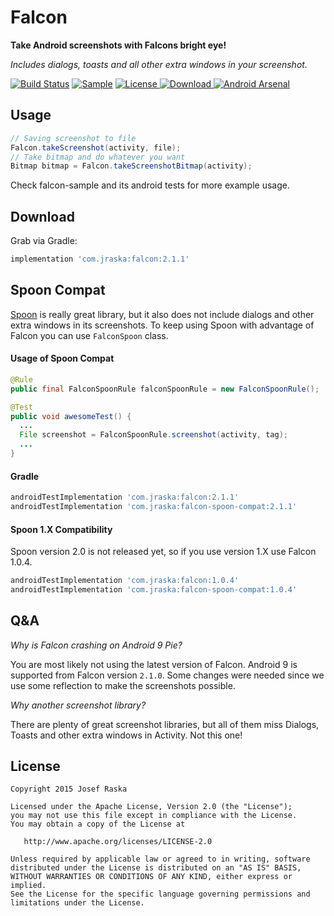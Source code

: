 # Falcon
**Take Android screenshots with Falcons bright eye!**

*Includes dialogs, toasts and all other extra windows in your screenshot.*

[![Build Status](https://travis-ci.org/jraska/Falcon.svg?branch=master)](https://travis-ci.org/jraska/Falcon)
[![Sample](https://img.shields.io/badge/Download-Sample-blue.svg)](https://drive.google.com/file/d/0B0T1YjC17C-rQ25taHBXSXE2Uzg/view?usp=sharing)
[![License](https://img.shields.io/badge/license-Apache%202.0-green.svg) ](https://github.com/jraska/Falcon/blob/master/LICENSE)
[![Download](https://api.bintray.com/packages/jraska/maven/com.jraska%3Afalcon/images/download.svg) ](https://bintray.com/jraska/maven/com.jraska%3Afalcon/_latestVersion)
[![Android Arsenal](https://img.shields.io/badge/Android%20Arsenal-Falcon-green.svg?style=true)](https://android-arsenal.com/details/1/2793)


## Usage

```java
// Saving screenshot to file
Falcon.takeScreenshot(activity, file);
// Take bitmap and do whatever you want
Bitmap bitmap = Falcon.takeScreenshotBitmap(activity);
```

Check falcon-sample and its android tests for more example usage.

## Download

Grab via Gradle:
```groovy
implementation 'com.jraska:falcon:2.1.1'
```

## Spoon Compat

[Spoon][Spoon] is really great library, but it also does not include dialogs and other extra windows in its screenshots.
To keep using Spoon with advantage of Falcon you can use `FalconSpoon` class.

#### Usage of Spoon Compat

```java
@Rule
public final FalconSpoonRule falconSpoonRule = new FalconSpoonRule();

@Test
public void awesomeTest() {
  ...
  File screenshot = FalconSpoonRule.screenshot(activity, tag);
  ...
}
```
#### Gradle
```groovy
androidTestImplementation 'com.jraska:falcon:2.1.1'
androidTestImplementation 'com.jraska:falcon-spoon-compat:2.1.1'
```


#### Spoon 1.X Compatibility

Spoon version 2.0 is not released yet, so if you use version 1.X use Falcon 1.0.4.
```groovy
androidTestImplementation 'com.jraska:falcon:1.0.4'
androidTestImplementation 'com.jraska:falcon-spoon-compat:1.0.4'
```


## Q&A

*Why is Falcon crashing on Android 9 Pie?*

You are most likely not using the latest version of Falcon. Android 9 is supported from Falcon version `2.1.0`. Some changes were needed since we use some reflection to make the screenshots possible.

*Why another screenshot library?*

There are plenty of great screenshot libraries, but all of them miss Dialogs, Toasts and other extra windows in Activity. Not this one!


## License

    Copyright 2015 Josef Raska

    Licensed under the Apache License, Version 2.0 (the "License");
    you may not use this file except in compliance with the License.
    You may obtain a copy of the License at

       http://www.apache.org/licenses/LICENSE-2.0

    Unless required by applicable law or agreed to in writing, software
    distributed under the License is distributed on an "AS IS" BASIS,
    WITHOUT WARRANTIES OR CONDITIONS OF ANY KIND, either express or implied.
    See the License for the specific language governing permissions and
    limitations under the License.

  [Spoon]: https://github.com/square/spoon
